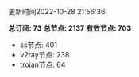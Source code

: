 更新时间2022-10-28 21:56:36

**总订阅: 73**
**总节点: 2137**
**有效节点: 703**
- ss节点: 401
- v2ray节点: 238
- trojan节点: 64
